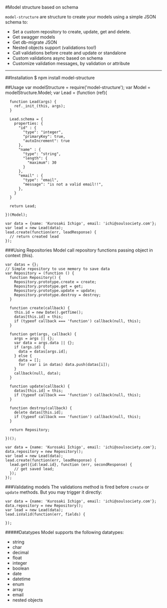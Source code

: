 #Model structure based on schema

`model-structure` are structure to create your models using a simple JSON schema to:

 * Set a custom repository to create, update, get and delete.
 * Get swagger models
 * Get db-migrate JSON
 * Nested objects support (validations too!)
 * Call validations before create and update or standalone
 * Custom validations async based on schema
 * Customize validation messages, by validation or attribute

***
##Installation
    $ npm install model-structure

##Usage
    var modelStructure = require('model-structure');
    var Model = modelStructure.Model;
    var Lead = (function (ref){

      function Lead(args) {
        ref._init_(this, args);
      }

      Lead.schema = {
        properties: {
          "id" : {
            "type": "integer",
            "primaryKey": true,
            "autoIncrement": true
          },
          "name" : {
            "type": "string",
            "length": {
              "maximum": 30
            }
          },
          "email" : {
            "type": "email",
            "message": "is not a valid email!!",
          },
        }
      }

      return Lead;

    })(Model);

    var data = {name: 'Kurosaki Ichigo', email: 'ichi@soulsociety.com'};
    var lead = new Lead(data);
    lead.create(function(err, leadResponse) {
      // return created lead
    });

###Using Repositories
Model call repository functions passing object in context (this).

    var datas = {};
    // Simple repository to use memory to save data
    var Repository = (function () {
      function Repository() {
        Repository.prototype.create = create;
        Repository.prototype.get = get;
        Repository.prototype.update = update;
        Repository.prototype.destroy = destroy;
      }

      function create(callback) {
        this.id = new Date().getTime();
        datas[this.id] = this;
        if (typeof callback === 'function') callback(null, this);
      }

      function get(args, callback) {
        args = args || {};
        var data = args.data || {};
        if (args.id) {
          data = datas[args.id];
        } else {
          data = [];
          for (var i in datas) data.push(datas[i]);
        }
        callback(null, data);
      }

      function update(callback) {
        datas[this.id] = this;
        if (typeof callback === 'function') callback(null, this);
      }

      function destroy(callback) {
        delete datas[this.id];
        if (typeof callback === 'function') callback(null, this);
      }

      return Repository;

    })();

    var data = {name: 'Kurosaki Ichigo', email: 'ichi@soulsociety.com'};
    data.repository = new Repository();
    var lead = new Lead(data);
    lead.create(function(err, leadResponse) {
      lead.get({id:lead.id}, function (err, secondResponse) {
        // get saved lead;
      });
    });


###Validating models
The validations method is fired before `create` or `update` methods. But you may trigger it directly:

    var data = {name: 'Kurosaki Ichigo', email: 'ichi@soulsociety.com'};
    data.repository = new Repository();
    var lead = new Lead(data);
    lead.isValid(function(err, fields) {

    });

#####Datatypes
Model supports the following datatypes:

 * string
 * char
 * decimal
 * float
 * integer
 * boolean
 * date
 * datetime
 * enum
 * array
 * email
 * nested objects
